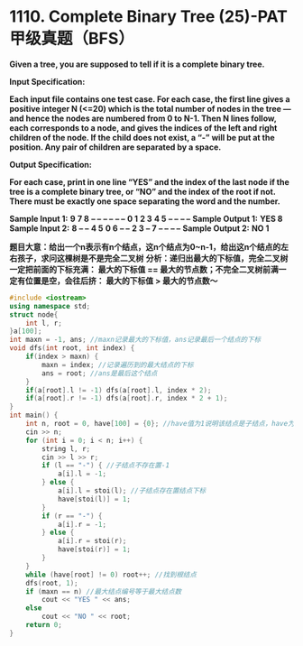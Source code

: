 # 1110. Complete Binary Tree (25)-PAT甲级真题（BFS）

**Given a tree, you are supposed to tell if it is a complete binary tree.**

**Input Specification:**

**Each input file contains one test case. For each case, the first line gives a positive integer N (<=20) which is the total number of nodes in the tree — and hence the nodes are numbered from 0 to N-1. Then N lines follow, each corresponds to a node, and gives the indices of the left and right children of the node. If the child does not exist, a “-” will be put at the position. Any pair of children are separated by a space.**

**Output Specification:**

**For each case, print in one line “YES” and the index of the last node if the tree is a complete binary tree, or “NO” and the index of the root if not. There must be exactly one space separating the word and the number.**

**Sample Input 1:**
**9**
**7 8**
**– –**
**– –**
**– –**
**0 1**
**2 3**
**4 5**
**– –**
**– –**
**Sample Output 1:**
**YES 8**
**Sample Input 2:**
**8**
**– –**
**4 5**
**0 6**
**– –**
**2 3**
**– 7**
**– –**
**– –**
**Sample Output 2:**
**NO 1**

**题目大意：给出一个n表示有n个结点，这n个结点为0~n-1，给出这n个结点的左右孩子，求问这棵树是不是完全二叉树**
**分析：递归出最大的下标值，完全二叉树一定把前面的下标充满： 最大的下标值 == 最大的节点数；不完全二叉树前满一定有位置是空，会往后挤： 最大的下标值 > 最大的节点数～**

```c++
#include <iostream>
using namespace std;
struct node{
    int l, r;
}a[100];
int maxn = -1, ans; //maxn记录最大的下标值，ans记录最后一个结点的下标
void dfs(int root, int index) {
    if(index > maxn) {
        maxn = index; //记录遍历到的最大结点的下标
        ans = root; //ans是最后这个结点
    }
    if(a[root].l != -1) dfs(a[root].l, index * 2);
    if(a[root].r != -1) dfs(a[root].r, index * 2 + 1);
}
int main() {
    int n, root = 0, have[100] = {0}; //have值为1说明该结点是子结点，have为0是根结点
    cin >> n;
    for (int i = 0; i < n; i++) {
        string l, r;
        cin >> l >> r;
        if (l == "-") { //子结点不存在置-1
            a[i].l = -1;
        } else {
            a[i].l = stoi(l); //子结点存在置结点下标
            have[stoi(l)] = 1;
        }
        if (r == "-") {
            a[i].r = -1;
        } else {
            a[i].r = stoi(r);
            have[stoi(r)] = 1;
        }
    }
    while (have[root] != 0) root++; //找到根结点
    dfs(root, 1);
    if (maxn == n) //最大结点编号等于最大结点数
        cout << "YES " << ans;
    else
        cout << "NO " << root;
    return 0;
}
```

